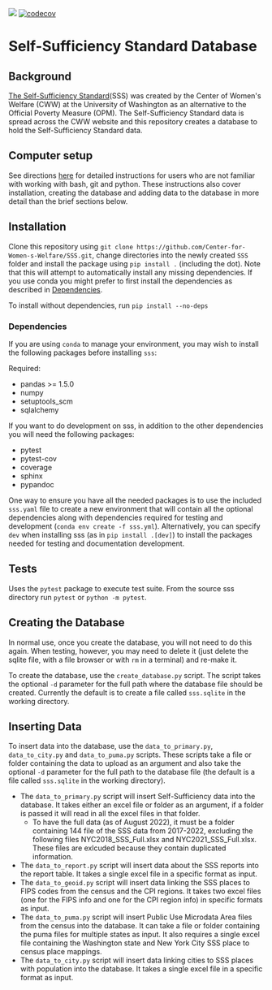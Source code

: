 ![](https://github.com/Center-for-Women-s-Welfare/SSS/actions/workflows/tests.yml/badge.svg)
[![codecov](https://codecov.io/gh/Center-for-Women-s-Welfare/SSS/branch/main/graph/badge.svg?token=ZRL342TOLY)](https://codecov.io/gh/Center-for-Women-s-Welfare/SSS)

# Self-Sufficiency Standard Database

## Background
[The Self-Sufficiency Standard](https://selfsufficiencystandard.org/)(SSS) was created
by the Center of Women's Welfare (CWW) at the University of Washington as an alternative
to the Official Poverty Measure (OPM). The Self-Sufficiency Standard data is spread
across the CWW website and this repository creates a database to hold the
Self-Sufficiency Standard data. 

## Computer setup
See directions [here](docs/computer_setup.md) for detailed instructions for users who
are not familiar with working with bash, git and python. These instructions also cover
installation, creating the database and adding data to the database in more detail than
the brief sections below.

## Installation
Clone this repository using
```git clone https://github.com/Center-for-Women-s-Welfare/SSS.git```, change
directories into the newly created `SSS` folder and install the package using
```pip install .``` (including the dot). Note that this will attempt to automatically
install any missing dependencies. If you use conda you might prefer to first install
the dependencies as described in [Dependencies](#dependencies).

To install without dependencies, run `pip install --no-deps`

### Dependencies
If you are using `conda` to manage your environment, you may wish to install the
following packages before installing `sss`:

Required:

* pandas >= 1.5.0
* numpy
* setuptools_scm
* sqlalchemy

If you want to do development on sss, in addition to the other dependencies
you will need the following packages:

* pytest
* pytest-cov
* coverage
* sphinx
* pypandoc

One way to ensure you have all the needed packages is to use the included
`sss.yaml` file to create a new environment that will
contain all the optional dependencies along with dependencies required for
testing and development (```conda env create -f sss.yml```).
Alternatively, you can specify `dev` when installing sss
(as in `pip install .[dev]`) to install the packages needed for testing
and documentation development.

## Tests
Uses the `pytest` package to execute test suite.
From the source sss directory run ```pytest``` or ```python -m pytest```.

## Creating the Database
In normal use, once you create the database, you will not need to do this again.
When testing, however, you may need to delete it (just delete the sqlite file, with a
file browser or with `rm` in a terminal) and re-make it.

To create the database, use  the `create_database.py` script.
The script takes the optional `-d` parameter for the full path where the database file
should be created. Currently the default is to create a file called `sss.sqlite` in the
working directory.

## Inserting Data
To insert data into the database, use the `data_to_primary.py`, `data_to_city.py` and
`data_to_puma.py` scripts. These scripts take a file or folder containing the data to
upload as an argument and also take the optional `-d` parameter for the full path to
the database file (the default is a file called `sss.sqlite` in the working directory).

- The `data_to_primary.py` script will insert Self-Sufficiency
data into the database. It takes either an excel file or folder as an argument, if a
folder is passed it will read in all the excel files in that folder.
    - To have the full data (as of August 2022), it must be a folder containing 144
    file of the SSS data from 2017-2022, excluding the following files
    NYC2018_SSS_Full.xlsx and NYC2021_SSS_Full.xlsx. These files are exlcuded because
    they contain duplicated information.
- The `data_to_report.py` script will insert data about the SSS reports into the report
table. It takes a single excel file in a specific format as input.
- The `data_to_geoid.py` script will insert data linking the SSS places to FIPS codes
from the census and the CPI regions. It takes two excel files (one for the FIPS info
and one for the CPI region info) in specific formats as input.
- The `data_to_puma.py` script will insert Public Use Microdata Area files from the
census into the database. It can take a file or folder containing the puma files for
multiple states as input. It also requires a single excel file containing the Washington
state and New York City SSS place to census place mappings.
- The `data_to_city.py` script will insert data linking cities to SSS places with
population into the database. It takes a single excel file in a specific format as input.